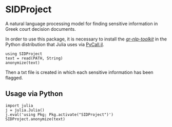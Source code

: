 # SIDProject
A natural language processing model for finding sensitive information in Greek court decision documents.

In order to use this package, it is necessary to install the [_gr-nlp-toolkit_][toolkit] in the Python distribution that Julia uses via [PyCall.jl][pycall].

~~~
using SIDProject
text = read(PATH, String)
anonymize(text)
~~~

Then a txt file is created in which each sensitive information has been flagged. 

## Usage via Python 
~~~
import julia
j = julia.Julia()
j.eval('using Pkg; Pkg.activate("SIDProject")')
SIDProject.anonymize(text)
~~~


[toolkit]: https://github.com/nlpaueb/gr-nlp-toolkit
[pycall]: https://github.com/JuliaPy/PyCall.jl
